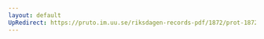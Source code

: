 ```yaml
---
layout: default
UpRedirect: https://pruto.im.uu.se/riksdagen-records-pdf/1872/prot-1872--ak--312/prot-1872--ak--312_001.pdf
---
```

